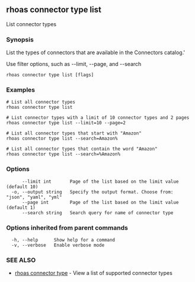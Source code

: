 ## rhoas connector type list

List connector types

### Synopsis

List the types of connectors that are available in the Connectors catalog.'

Use filter options, such as --limit, --page, and --search


```
rhoas connector type list [flags]
```

### Examples

```
# List all connector types
rhoas connector type list

# List connector types with a limit of 10 connector types and 2 pages
rhoas connector type list --limit=10 --page=2

# List all connector types that start with "Amazon"
rhoas connector type list --search=Amazon%

# List all connector types that contain the word "Amazon"
rhoas connector type list --search=%Amazon%

```

### Options

```
      --limit int       Page of the list based on the limit value (default 10)
  -o, --output string   Specify the output format. Choose from: "json", "yaml", "yml"
      --page int        Page of the list based on the limit value (default 1)
      --search string   Search query for name of connector type
```

### Options inherited from parent commands

```
  -h, --help      Show help for a command
  -v, --verbose   Enable verbose mode
```

### SEE ALSO

* [rhoas connector type](rhoas_connector_type.md)	 - View a list of supported connector types

